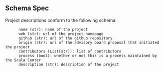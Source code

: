 ## Schema Spec

Project descriptions conform to the following schema:

```
      name (str): name of the project
      web (str): url of the project homepage
      github (str): url of the github repository
      origin (str): url of the advisory board proposal that initiated the project
      contributors (List[str]): list of contributors
      process (bool): whether or not this is a process maintained by the Scala Center
      description (str): description of the project
```